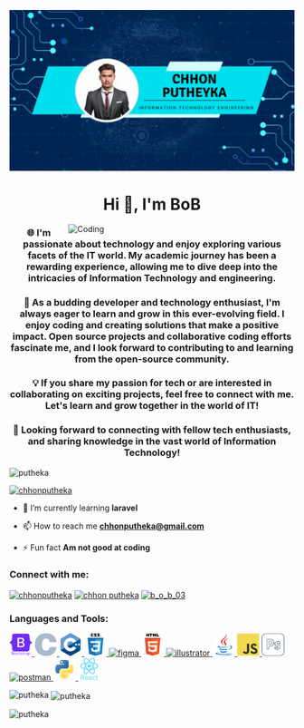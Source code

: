 ![logo](https://github.com/putheka/putheka/blob/main/githubcover.png)
<h1 align="center">Hi 👋, I'm BoB</h1>
<img align="right" alt="Coding" width="400" src="https://imgs.search.brave.com/yeajKu6T2MzPPDmmNUwDSEekng2hiORr3OSocUuy7s0/rs:fit:860:0:0/g:ce/aHR0cHM6Ly9naWZk/Yi5jb20vaW1hZ2Vz/L2hpZ2gvZmFzdC1i/aW5hcnktYmx1ZS1j/b2RpbmctcGFsdXlq/YWo0Y3VnZGhsbC5n/aWY.gif">
<h3 align="center">🌐 I'm passionate about technology and enjoy exploring various facets of the IT world. My academic journey has been a rewarding experience, allowing me to dive deep into the intricacies of Information Technology and engineering.</h3>
<h3 align="center">🚀 As a budding developer and technology enthusiast, I'm always eager to learn and grow in this ever-evolving field. I enjoy coding and creating solutions that make a positive impact. Open source projects and collaborative coding efforts fascinate me, and I look forward to contributing to and learning from the open-source community.</h3>
<h3 align="center">💡 If you share my passion for tech or are interested in collaborating on exciting projects, feel free to connect with me. Let's learn and grow together in the world of IT!</h3>
<h3 align="center">🌟 Looking forward to connecting with fellow tech enthusiasts, and sharing knowledge in the vast world of Information Technology!</h3>
<p align="left"> <img src="https://komarev.com/ghpvc/?username=putheka&label=Profile%20views&color=0e75b6&style=flat" alt="putheka" /> </p>

<p align="left"> <a href="https://twitter.com/chhonputheka" target="blank"><img src="https://img.shields.io/twitter/follow/chhonputheka?logo=twitter&style=for-the-badge" alt="chhonputheka" /></a> </p>

- 🌱 I’m currently learning **laravel**

- 📫 How to reach me **chhonputheka@gmail.com**

- ⚡ Fun fact **Am not good at coding**

<h3 align="left">Connect with me:</h3>
<p align="left">
<a href="https://twitter.com/chhonputheka" target="blank"><img align="center" src="https://raw.githubusercontent.com/rahuldkjain/github-profile-readme-generator/master/src/images/icons/Social/twitter.svg" alt="chhonputheka" height="30" width="40" /></a>
<a href="https://fb.com/chhon putheka" target="blank"><img align="center" src="https://raw.githubusercontent.com/rahuldkjain/github-profile-readme-generator/master/src/images/icons/Social/facebook.svg" alt="chhon putheka" height="30" width="40" /></a>
<a href="https://instagram.com/b_o_b_03" target="blank"><img align="center" src="https://raw.githubusercontent.com/rahuldkjain/github-profile-readme-generator/master/src/images/icons/Social/instagram.svg" alt="b_o_b_03" height="30" width="40" /></a>
</p>

<h3 align="left">Languages and Tools:</h3>
<p align="left"> <a href="https://getbootstrap.com" target="_blank" rel="noreferrer"> <img src="https://raw.githubusercontent.com/devicons/devicon/master/icons/bootstrap/bootstrap-plain-wordmark.svg" alt="bootstrap" width="40" height="40"/> </a> <a href="https://www.cprogramming.com/" target="_blank" rel="noreferrer"> <img src="https://raw.githubusercontent.com/devicons/devicon/master/icons/c/c-original.svg" alt="c" width="40" height="40"/> </a> <a href="https://www.w3schools.com/cpp/" target="_blank" rel="noreferrer"> <img src="https://raw.githubusercontent.com/devicons/devicon/master/icons/cplusplus/cplusplus-original.svg" alt="cplusplus" width="40" height="40"/> </a> <a href="https://www.w3schools.com/css/" target="_blank" rel="noreferrer"> <img src="https://raw.githubusercontent.com/devicons/devicon/master/icons/css3/css3-original-wordmark.svg" alt="css3" width="40" height="40"/> </a> <a href="https://www.figma.com/" target="_blank" rel="noreferrer"> <img src="https://www.vectorlogo.zone/logos/figma/figma-icon.svg" alt="figma" width="40" height="40"/> </a> <a href="https://www.w3.org/html/" target="_blank" rel="noreferrer"> <img src="https://raw.githubusercontent.com/devicons/devicon/master/icons/html5/html5-original-wordmark.svg" alt="html5" width="40" height="40"/> </a> <a href="https://www.adobe.com/in/products/illustrator.html" target="_blank" rel="noreferrer"> <img src="https://www.vectorlogo.zone/logos/adobe_illustrator/adobe_illustrator-icon.svg" alt="illustrator" width="40" height="40"/> </a> <a href="https://www.java.com" target="_blank" rel="noreferrer"> <img src="https://raw.githubusercontent.com/devicons/devicon/master/icons/java/java-original.svg" alt="java" width="40" height="40"/> </a> <a href="https://developer.mozilla.org/en-US/docs/Web/JavaScript" target="_blank" rel="noreferrer"> <img src="https://raw.githubusercontent.com/devicons/devicon/master/icons/javascript/javascript-original.svg" alt="javascript" width="40" height="40"/> </a> <a href="https://www.photoshop.com/en" target="_blank" rel="noreferrer"> <img src="https://raw.githubusercontent.com/devicons/devicon/master/icons/photoshop/photoshop-line.svg" alt="photoshop" width="40" height="40"/> </a> <a href="https://postman.com" target="_blank" rel="noreferrer"> <img src="https://www.vectorlogo.zone/logos/getpostman/getpostman-icon.svg" alt="postman" width="40" height="40"/> </a> <a href="https://www.python.org" target="_blank" rel="noreferrer"> <img src="https://raw.githubusercontent.com/devicons/devicon/master/icons/python/python-original.svg" alt="python" width="40" height="40"/> </a> <a href="https://reactjs.org/" target="_blank" rel="noreferrer"> <img src="https://raw.githubusercontent.com/devicons/devicon/master/icons/react/react-original-wordmark.svg" alt="react" width="40" height="40"/> </a> </p>

<p><img align="left" src="https://github-readme-stats.vercel.app/api/top-langs?username=putheka&show_icons=true&locale=en&layout=compact" alt="putheka" /></p>

<p>&nbsp;<img align="center" src="https://github-readme-stats.vercel.app/api?username=putheka&show_icons=true&locale=en" alt="putheka" /></p>

<p><img align="center" src="https://github-readme-streak-stats.herokuapp.com/?user=putheka&" alt="putheka" /></p>
